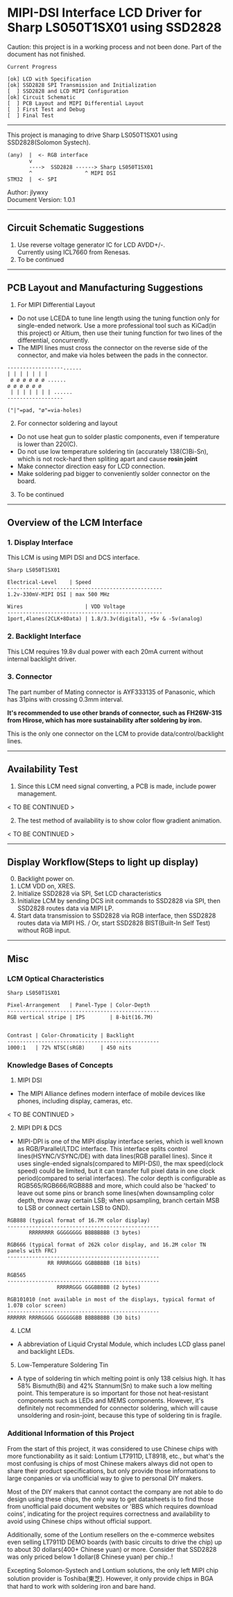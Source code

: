 # MIPI-DSI Interface LCD Driver for Sharp LS050T1SX01 using SSD2828

Caution: this project is in a working process and not been done. Part of the document has not finished.
<br>
```
Current Progress

[ok] LCD with Specification
[ok] SSD2828 SPI Transmission and Initialization
[  ] SSD2828 and LCD MIPI Configuration
[ok] Circuit Schematic
[  ] PCB Layout and MIPI Differential Layout
[  ] First Test and Debug
[  ] Final Test
```
- --
This project is managing to drive Sharp LS050T1SX01 using SSD2828(Solomon Systech).
```
(any)  |  <- RGB interface
       v
       ---->  SSD2828 ------> Sharp LS050T1SX01
       ^                 ^ MIPI DSI
STM32  |  <- SPI
```
Author: jlywxy<br>
Document Version: 1.0.1
- --
## Circuit Schematic Suggestions

1. Use reverse voltage generator IC for LCD AVDD+/-.<br>
Currently using ICL7660 from Renesas.
2. To be continued
- --
## PCB Layout and Manufacturing Suggestions
1. For MIPI Differential Layout
* Do not use LCEDA to tune line length using the tuning function only for single-ended network. Use a more professional tool such as KiCad(in this project) or Altium, then use their tuning function for two lines of the differential, concurrently.
* The MIPI lines must cross the connector on the reverse side of the connector, and make via holes between the pads in the connector.
```
------------------......
| | | | | | |
 ø ø ø ø ø ø ......
ø ø ø ø ø ø 
 | | | | | | | ......
------------------

("|"=pad, "ø"=via-holes)
```
2. For connector soldering and layout
* Do not use heat gun to solder plastic components, even if temperature is lower than 220(C).
* Do not use low temperature soldering tin (accurately 138(C)Bi-Sn), which is not rock-hard then spliting apart and cause <b>rosin joint</b>
* Make connector direction easy for LCD connection.
* Make soldering pad bigger to conveniently solder connector on the board.
3. To be continued
- --
## Overview of the LCM Interface 

### 1. Display Interface

This LCM is using MIPI DSI and DCS interface.
```
Sharp LS050T1SX01

Electrical-Level    | Speed       
--------------------------------------------------
1.2v-330mV-MIPI DSI | max 500 MHz 

Wires                    | VDD Voltage
--------------------------------------------------
1port,4lanes(2CLK+8Data) | 1.8/3.3v(digital), +5v & -5v(analog)
```

### 2. Backlight Interface

This LCM requires 19.8v dual power with each 20mA current without internal backlight driver.

### 3. Connector

The part number of Mating connector is AYF333135 of Panasonic, which has 31pins with crossing 0.3mm interval.

<b>It's recommended to use other brands of connector, such as FH26W-31S from Hirose, which has more sustainability after soldering by iron.</b>

This is the only one connector on the LCM to provide data/control/backlight lines.
- --

## Availability Test
1. Since this LCM need signal converting, a PCB is made, include power management.

< TO BE CONTINUED >

2. The test method of availability is to show color flow gradient animation.

< TO BE CONTINUED >

- --

## Display Workflow(Steps to light up display)

0. Backlight power on.
1. LCM VDD on, XRES.
2. Initialize SSD2828 via SPI, Set LCD characteristics
2. Initialize LCM by sending DCS init commands to SSD2828 via SPI, then SSD2828 routes data via MIPI LP.
3. Start data transmission to SSD2828 via RGB interface, then SSD2828 routes data via MIPI HS. / Or, start SSD2828 BIST(Built-In Self Test) without RGB input.

- --
## Misc

### LCM Optical Characteristics

```
Sharp LS050T1SX01

Pixel-Arrangement   | Panel-Type | Color-Depth
-------------------------------------------------
RGB vertical stripe | IPS        | 8-bit(16.7M)


Contrast | Color-Chromaticity | Backlight
-------------------------------------------------
1000:1   | 72% NTSC(sRGB)     | 450 nits
```

### Knowledge Bases of Concepts
1. MIPI DSI
* The MIPI Alliance defines modern interface of mobile devices like phones, including display, cameras, etc. 

< TO BE CONTINUED >

2. MIPI DPI & DCS


* MIPI-DPI is one of the MIPI display interface series, which is well known as RGB/Parallel/LTDC interface. This interface splits control lines(HSYNC/VSYNC/DE) with data lines(RGB parallel lines). Since it uses single-ended signals(compared to MIPI-DSI), the max speed(clock speed) could be limited, but it can transfer full pixel data in one clock period(compared to serial interfaces). The color depth is configurable as RGB565/RGB666/RGB888 and more, which could also be 'hacked' to leave out some pins or branch some lines(when downsampling color depth, throw away certain LSB; when upsampling, branch certain MSB to LSB or connect certain LSB to GND).
```
RGB888 (typical format of 16.7M color display)
-------------------------------------------------
       RRRRRRRR GGGGGGGG BBBBBBBB (3 bytes)

RGB666 (typical format of 262k color display, and 16.2M color TN panels with FRC)
-------------------------------------------------
             RR RRRRGGGG GGBBBBBB (18 bits)

RGB565
-------------------------------------------------
                RRRRRGGG GGGBBBBB (2 bytes)

RGB101010 (not available in most of the displays, typical format of 1.07B color screen)
-------------------------------------------------
RRRRRR RRRRGGGG GGGGGGBB BBBBBBBB (30 bits)
```

4. LCM

* A abbreviation of Liquid Crystal Module, which includes LCD glass panel and backlight LEDs.

5. Low-Temperature Soldering Tin

* A type of soldering tin which melting point is only 138 celsius high. It has 58% Bismuth(Bi) and 42% Stannum(Sn) to make such a low melting point. This temperature is so important for those not heat-resistant components such as LEDs and MEMS components. However, it's definitely not recommended for connector soldering, which will cause unsoldering and rosin-joint, because this type of soldering tin is fragile.

### Additional Information of this Project
From the start of this project, it was considered to use Chinese chips with more functionability as it said: Lontium LT7911D, LT8918, etc., but what's the most confusing is chips of most Chinese makers always did not open to share their product specifications, but only provide those informations to large conpanies or via unofficial way to give to personal DIY makers. 

Most of the DIY makers that cannot contact the company are not able to do design using these chips, the only way to get datasheets is to find those from unofficial paid document websites or 'BBS which requires download coins', indicating for the project requires correctness and availability to avoid using Chinese chips without official support.

Additionally, some of the Lontium resellers on the e-commerce websites even selling LT7911D DEMO boards (with basic circuits to drive the chip) up to about 30 dollars(400+ Chinese yuan) or more. Consider that SSD2828 was only priced below 1 dollar(8 Chinese yuan) per chip..!

Excepting Solomon-Systech and Lontium solutions, the only left MIPI chip solution provider is Toshiba(東芝). However, it only provide chips in BGA that hard to work with soldering iron and bare hand.
